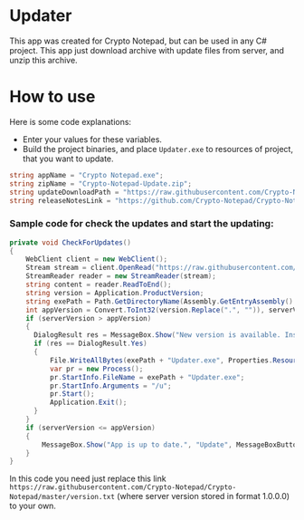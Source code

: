 # Updater
This app was created for Crypto Notepad, but can be used in any C# project. This app just download archive with update files from server, and unzip this archive.

# How to use
Here is some code explanations:
* Enter your values for these variables.
* Build the project binaries, and place `Updater.exe` to resources of project, that you want to update.

```csharp
string appName = "Crypto Notepad.exe";
string zipName = "Crypto-Notepad-Update.zip";
string updateDownloadPath = "https://raw.githubusercontent.com/Crypto-Notepad/Crypto-Notepad/master/Crypto-Notepad-Update.zip";
string releaseNotesLink = "https://github.com/Crypto-Notepad/Crypto-Notepad/wiki/Release-Notes";
```

### Sample code for check the updates and start the updating:

```csharp
private void CheckForUpdates()
{
    WebClient client = new WebClient();
    Stream stream = client.OpenRead("https://raw.githubusercontent.com/Crypto-Notepad/Crypto-Notepad/master/version.txt");
    StreamReader reader = new StreamReader(stream);
    string content = reader.ReadToEnd();
    string version = Application.ProductVersion;
    string exePath = Path.GetDirectoryName(Assembly.GetEntryAssembly().Location) + @"\";
    int appVersion = Convert.ToInt32(version.Replace(".", "")), serverVersion = Convert.ToInt32(content.Replace(".", ""));
    if (serverVersion > appVersion)
    {
      DialogResult res = MessageBox.Show("New version is available. Install it now?", "Update", MessageBoxButtons.YesNo, MessageBoxIcon.Information);
      if (res == DialogResult.Yes)
      {
          File.WriteAllBytes(exePath + "Updater.exe", Properties.Resources.Updater);
          var pr = new Process();
          pr.StartInfo.FileName = exePath + "Updater.exe";
          pr.StartInfo.Arguments = "/u";
          pr.Start();
          Application.Exit();
      }          
    }
    if (serverVersion <= appVersion)
    {        
        MessageBox.Show("App is up to date.", "Update", MessageBoxButtons.OK, MessageBoxIcon.Information);
    }
}      
```
In this code you need just replace this link `https://raw.githubusercontent.com/Crypto-Notepad/Crypto-Notepad/master/version.txt` (where server version stored in format 1.0.0.0) to your own.
